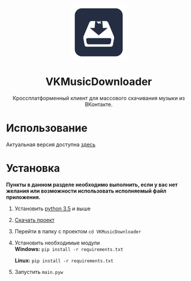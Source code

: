 <p align="center">
  <img src="assets/icon/vk_downloader_icon.png" width="150" />
  <h1 align="center">VKMusicDownloader</h1>
  <p align="center">Кроссплатформенный клиент для массового скачивания музыки из ВКонтакте.</p>
</p>

# **Использование**
 Актуальная версия доступна [здесь](https://github.com/keyzt/VKMusicDownloader/releases)

# **Установка**
 __Пункты в данном разделе необходимо выполнить, если у вас нет желания или возможности использовать исполняемый файл приложения.__
  
 1.  Установить [python 3.5](https://www.python.org/) и выше 
 2.  [Скачать проект](https://github.com/keyzt/VKMusicDownloader/archive/master.zip)
 3.  Перейти в папку с проектом `cd VKMusicDownloader`
 4.  Установить необходимые модули  
    **Windows:** `pip install -r requirements.txt`
   
     **Linux:** `pip install -r requirements.txt`
 5. Запустить `main.pyw`
